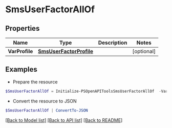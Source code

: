 # SmsUserFactorAllOf
## Properties

Name | Type | Description | Notes
------------ | ------------- | ------------- | -------------
**VarProfile** | [**SmsUserFactorProfile**](SmsUserFactorProfile.md) |  | [optional] 

## Examples

- Prepare the resource
```powershell
$SmsUserFactorAllOf = Initialize-PSOpenAPIToolsSmsUserFactorAllOf  -VarProfile null
```

- Convert the resource to JSON
```powershell
$SmsUserFactorAllOf | ConvertTo-JSON
```

[[Back to Model list]](../README.md#documentation-for-models) [[Back to API list]](../README.md#documentation-for-api-endpoints) [[Back to README]](../README.md)

